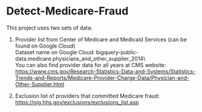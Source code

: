 # Detect-Medicare-Fraud

This project uses two sets of data:
1. Provider list from Center of Medicare and Medicaid Services (can be found on Google Cloud)\
   Dataset name on Google Cloud: bigquery-public-data.medicare.physicians_and_other_supplier_2014\   
   You can also find provider data for all years at CMS website: https://www.cms.gov/Research-Statistics-Data-and-Systems/Statistics-Trends-and-Reports/Medicare-Provider-Charge-Data/Physician-and-Other-Supplier.html

2. Exclusion list of providers that committed Medicare fraud: https://oig.hhs.gov/exclusions/exclusions_list.asp
